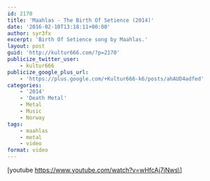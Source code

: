 ```yaml
---
id: 2170
title: 'Maahlas - The Birth Of Setience (2014)'
date: '2016-02-10T13:18:11+00:00'
author: syr3fx
excerpt: 'Birth Of Setience song by Maahlas.'
layout: post
guid: 'http://kultur666.com/?p=2170'
publicize_twitter_user:
    - kultur666
publicize_google_plus_url:
    - 'https://plus.google.com/+Kultur666-k6/posts/ahAUD4adfed'
categories:
    - '2014'
    - 'Death Metal'
    - Metal
    - Music
    - Norway
tags:
    - maahlas
    - metal
    - video
format: video
---
```


\[youtube https://www.youtube.com/watch?v=wHfcAj7jNws\]